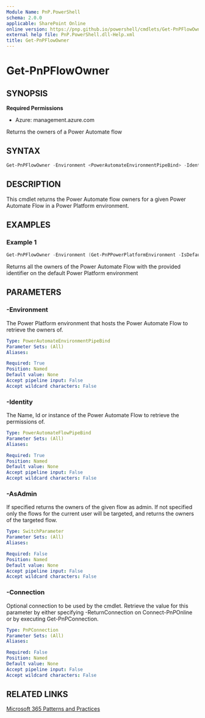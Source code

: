 ```yaml
---
Module Name: PnP.PowerShell
schema: 2.0.0
applicable: SharePoint Online
online version: https://pnp.github.io/powershell/cmdlets/Get-PnPFlowOwner.html
external help file: PnP.PowerShell.dll-Help.xml
title: Get-PnPFlowOwner
---
```

  
# Get-PnPFlowOwner

## SYNOPSIS

**Required Permissions**

* Azure: management.azure.com

Returns the owners of a Power Automate flow

## SYNTAX

```powershell
Get-PnPFlowOwner -Environment <PowerAutomateEnvironmentPipeBind> -Identity <PowerAutomateFlowPipeBind> [-AsAdmin]
```

## DESCRIPTION
This cmdlet returns the Power Automate flow owners for a given Power Automate Flow in a Power Platform environment.

## EXAMPLES

### Example 1
```powershell
Get-PnPFlowOwner -Environment (Get-PnPPowerPlatformEnvironment -IsDefault) -Identity 33f78dac-7e93-45de-ab85-67cad0f6ee30
```
Returns all the owners of the Power Automate Flow with the provided identifier on the default Power Platform environment

## PARAMETERS

### -Environment
The Power Platform environment that hosts the Power Automate Flow to retrieve the owners of.

```yaml
Type: PowerAutomateEnvironmentPipeBind
Parameter Sets: (All)
Aliases:

Required: True
Position: Named
Default value: None
Accept pipeline input: False
Accept wildcard characters: False
```

### -Identity
The Name, Id or instance of the Power Automate Flow to retrieve the permissions of.

```yaml
Type: PowerAutomateFlowPipeBind
Parameter Sets: (All)
Aliases:

Required: True
Position: Named
Default value: None
Accept pipeline input: False
Accept wildcard characters: False
```

### -AsAdmin
If specified returns the owners of the given flow as admin. If not specified only the flows for the current user will be targeted, and returns the owners of the targeted flow.

```yaml
Type: SwitchParameter
Parameter Sets: (All)
Aliases:

Required: False
Position: Named
Default value: None
Accept pipeline input: False
Accept wildcard characters: False
```

### -Connection
Optional connection to be used by the cmdlet. Retrieve the value for this parameter by either specifying -ReturnConnection on Connect-PnPOnline or by executing Get-PnPConnection.

```yaml
Type: PnPConnection
Parameter Sets: (All)
Aliases:

Required: False
Position: Named
Default value: None
Accept pipeline input: False
Accept wildcard characters: False
```

## RELATED LINKS

[Microsoft 365 Patterns and Practices](https://aka.ms/m365pnp)